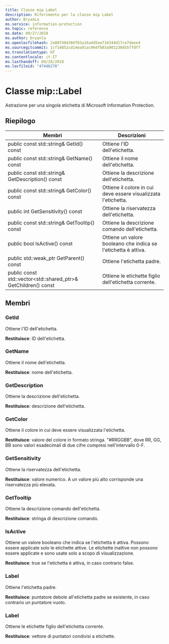 ```yaml
---
title: Classe mip Label
description: Riferimento per la classe mip Label
author: BryanLa
ms.service: information-protection
ms.topic: reference
ms.date: 09/27/2018
ms.author: bryanla
ms.openlocfilehash: 2a80748430df83a16a4d5ee716344d17ce7deee4
ms.sourcegitcommit: 1cf14852cd14ea91ac964fb03a901238455ffdff
ms.translationtype: HT
ms.contentlocale: it-IT
ms.lasthandoff: 09/28/2018
ms.locfileid: "47446278"
---
```

# <a name="class-miplabel"></a>Classe mip::Label 
Astrazione per una singola etichetta di Microsoft Information Protection.
  
## <a name="summary"></a>Riepilogo
 Membri                        | Descrizioni                                
--------------------------------|---------------------------------------------
 public const std::string& GetId() const  |  Ottiene l'ID dell'etichetta.
 public const std::string& GetName() const  |  Ottiene il nome dell'etichetta.
 public const std::string& GetDescription() const  |  Ottiene la descrizione dell'etichetta.
 public const std::string& GetColor() const  |  Ottiene il colore in cui deve essere visualizzata l'etichetta.
 public int GetSensitivity() const  |  Ottiene la riservatezza dell'etichetta.
 public const std::string& GetTooltip() const  |  Ottiene la descrizione comando dell'etichetta.
 public bool IsActive() const  |  Ottiene un valore booleano che indica se l'etichetta è attiva.
public std::weak_ptr<Label> GetParent() const  |  Ottiene l'etichetta padre.
public const std::vector<std::shared_ptr<Label>>& GetChildren() const  |  Ottiene le etichette figlio dell'etichetta corrente.
  
## <a name="members"></a>Membri
  
### <a name="getid"></a>GetId
Ottiene l'ID dell'etichetta.

  
**Restituisce**: ID dell'etichetta.
  
### <a name="getname"></a>GetName
Ottiene il nome dell'etichetta.

  
**Restituisce**: nome dell'etichetta.
  
### <a name="getdescription"></a>GetDescription
Ottiene la descrizione dell'etichetta.

  
**Restituisce**: descrizione dell'etichetta.
  
### <a name="getcolor"></a>GetColor
Ottiene il colore in cui deve essere visualizzata l'etichetta.

  
**Restituisce**: valore del colore in formato stringa. "#RRGGBB", dove RR, GG, BB sono valori esadecimali di due cifre compresi nell'intervallo 0-F.
  
### <a name="getsensitivity"></a>GetSensitivity
Ottiene la riservatezza dell'etichetta.

  
**Restituisce**: valore numerico. A un valore più alto corrisponde una riservatezza più elevata.
  
### <a name="gettooltip"></a>GetTooltip
Ottiene la descrizione comando dell'etichetta.

  
**Restituisce**: stringa di descrizione comando.
  
### <a name="isactive"></a>IsActive
Ottiene un valore booleano che indica se l'etichetta è attiva.
Possono essere applicate solo le etichette attive. Le etichette inattive non possono essere applicate e sono usate solo a scopo di visualizzazione. 

  
**Restituisce**: true se l'etichetta è attiva, in caso contrario false.
  
### <a name="label"></a>Label
Ottiene l'etichetta padre.

  
**Restituisce**: puntatore debole all'etichetta padre se esistente, in caso contrario un puntatore vuoto.
  
### <a name="label"></a>Label
Ottiene le etichette figlio dell'etichetta corrente.

  
**Restituisce**: vettore di puntatori condivisi a etichette.
